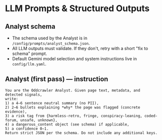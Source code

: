 # LLM Prompts & Structured Outputs

## Analyst schema
- The schema used by the Analyst is in `/config/prompts/analyst_schema.json`.
- All LLM outputs must validate. If they don't, retry with a short "fix to schema" prompt.
- Default Gemini model selection and system instructions live in `config/llm.yaml`.

## Analyst (first pass) — instruction
```
You are the Oddcrawler Analyst. Given page text, metadata, and detected signals,
write:
1) a 4–6 sentence neutral summary (no PII),
2) 2–6 bullets explaining *why* the page was flagged (concrete evidence),
3) a risk tag from {harmless-retro, fringe, conspiracy-leaning, coded-forum, unsafe, unknown},
4) a dangerous_content object (see schema) if applicable,
5) a confidence 0–1.
Return strict JSON per the schema. Do not include any additional keys.
```
